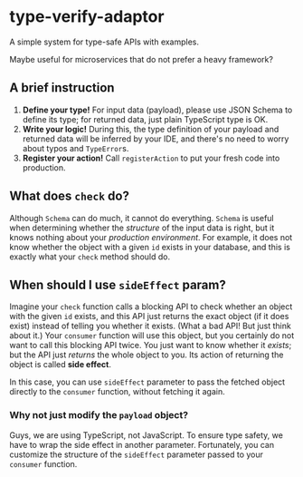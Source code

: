 # type-verify-adaptor

A simple system for type-safe APIs with examples.

Maybe useful for microservices that do not prefer a heavy framework?

## A brief instruction

1. **Define your type!** For input data (payload), please use JSON Schema to define its type; for returned data, just plain TypeScript type is OK.
2. **Write your logic!** During this, the type definition of your payload and returned data will be inferred by your IDE, and there's no need to worry about typos and `TypeError`s.
3. **Register your action!** Call `registerAction` to put your fresh code into production.

## What does `check` do?

Although `Schema` can do much, it cannot do everything. `Schema` is useful when determining whether the _structure_ of the input data is right, but it knows nothing about your _production environment_. For example, it does not know whether the object with a given `id` exists in your database, and this is exactly what your `check` method should do.

## When should I use `sideEffect` param?

Imagine your `check` function calls a blocking API to check whether an object with the given `id` exists, and this API just returns the exact object (if it does exist) instead of telling you whether it exists. (What a bad API! But just think about it.) Your `consumer` function will use this object, but you certainly do not want to call this blocking API twice. You just want to know whether it _exists_; but the API just _returns_ the whole object to you. Its action of returning the object is called **side effect**.

In this case, you can use `sideEffect` parameter to pass the fetched object directly to the `consumer` function, without fetching it again.

### Why not just modify the `payload` object?

Guys, we are using TypeScript, not JavaScript. To ensure type safety, we have to wrap the side effect in another parameter. Fortunately, you can customize the structure of the `sideEffect` parameter passed to your `consumer` function.